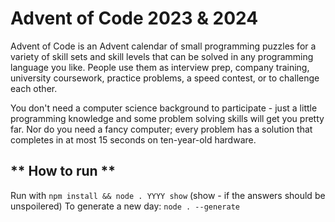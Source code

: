 # **Advent of Code 2023 & 2024**

Advent of Code is an Advent calendar of small programming puzzles for a variety of skill sets and skill levels that can be solved in any programming language you like. People use them as interview prep, company training, university coursework, practice problems, a speed contest, or to challenge each other.

You don't need a computer science background to participate - just a little programming knowledge and some problem solving skills will get you pretty far. Nor do you need a fancy computer; every problem has a solution that completes in at most 15 seconds on ten-year-old hardware.

## ** How to run **

Run with `npm install && node . YYYY show` (show - if the answers should be unspoilered)
To generate a new day: `node . --generate`